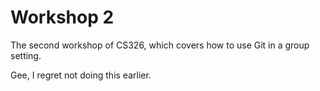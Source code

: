# Workshop 2

The second workshop of CS326, which covers how to use Git in a group setting.

Gee, I regret not doing this earlier.
